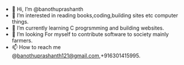 - 👋 Hi, I’m @banothuprashanth
- 👀 I’m interested in reading books,coding,building sites etc computer things.
- 🌱 I’m currently learning C progrsmming and building websites.
- 💞️ I’m looking For myself to contribute software to society mainly farmers.
- 📫 How to reach me @banothuprashanth121@gmail.com,+916301415995.

<!---
banothuprashanth/banothuprashanth is a ✨ special ✨ repository because its `README.md` (this file) appears on your GitHub profile.
You can click the Preview link to take a look at your changes.
--->
